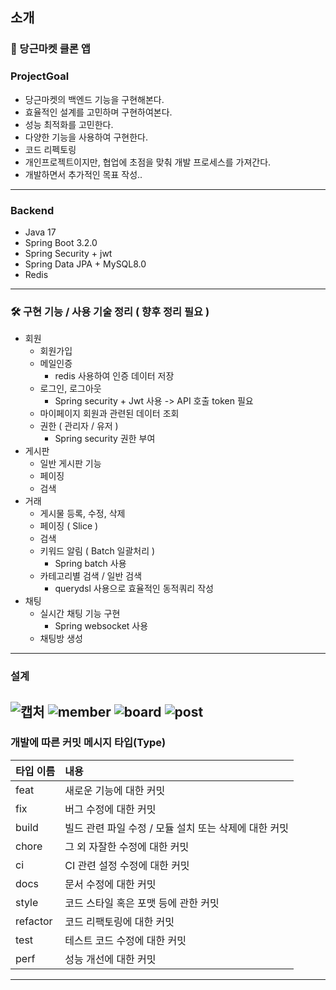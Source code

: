 ## 소개
### 🥕 당근마켓 클론 앱
### ProjectGoal
- 당근마켓의 백엔드 기능을 구현해본다.
- 효율적인 설계를 고민하며 구현하여본다.
- 성능 최적화를 고민한다.
- 다양한 기능을 사용하여 구현한다.
- 코드 리펙토링
- 개인프로젝트이지만, 협업에 초점을 맞춰 개발 프로세스를 가져간다.
- 개발하면서 추가적인 목표 작성..

---
### Backend
- Java 17
- Spring Boot 3.2.0
- Spring Security + jwt
- Spring Data JPA + MySQL8.0
- Redis

---

### 🛠 구현 기능 / 사용 기술 정리 ( 향후 정리 필요 )
- 회원
  - 회원가입
  - 메일인증
    - redis 사용하여 인증 데이터 저장
  - 로그인, 로그아웃
    - Spring security + Jwt 사용 -> API 호출 token 필요
  - 마이페이지 회원과 관련된 데이터 조회
  - 권한 ( 관리자 / 유저 )
    - Spring security 권한 부여
- 게시판
  - 일반 게시판 기능
  - 페이징
  - 검색
- 거래
  - 게시물 등록, 수정, 삭제 
  - 페이징 ( Slice )
  - 검색
  - 키워드 알림 ( Batch 일괄처리 ) 
    - Spring batch 사용
  - 카테고리별 검색 / 일반 검색
    - querydsl 사용으로 효율적인 동적쿼리 작성
- 채팅
  - 실시간 채팅 기능 구현
    - Spring websocket 사용
  - 채팅방 생성
--- 

### 설계

![캡처](https://github.com/user-attachments/assets/3c722657-0a0c-4945-a3c5-30daa16af284)
![member](https://github.com/user-attachments/assets/aff82f74-513b-41c9-aabe-d874aa994332)
![board](https://github.com/user-attachments/assets/bd23f1b6-227d-4359-b737-06452fbd1a7a)
![post](https://github.com/user-attachments/assets/3d30b8ea-83db-4b6a-9323-598107cd7ff0)
---
### 개발에 따른 커밋 메시지 타입(Type)

| **타입 이름** | **내용**                                      |
|:--------------|:----------------------------------------------|
| feat          | 새로운 기능에 대한 커밋                       |
| fix           | 버그 수정에 대한 커밋                         |
| build         | 빌드 관련 파일 수정 / 모듈 설치 또는 삭제에 대한 커밋 |
| chore         | 그 외 자잘한 수정에 대한 커밋                 |
| ci            | CI 관련 설정 수정에 대한 커밋                |
| docs          | 문서 수정에 대한 커밋                         |
| style         | 코드 스타일 혹은 포맷 등에 관한 커밋           |
| refactor      | 코드 리팩토링에 대한 커밋                     |
| test          | 테스트 코드 수정에 대한 커밋                  |
| perf          | 성능 개선에 대한 커밋                         |

---

 
